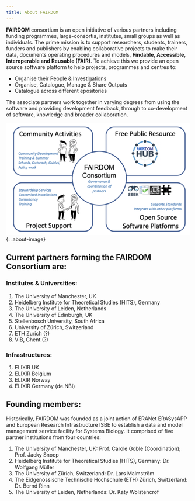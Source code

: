 ```yaml
---
title: About FAIRDOM
---
```


**FAIRDOM** consortium is an open initiative of various partners including funding programmes, large-consortia, institutes, small groups as well as individuals. The prime mission is to support researchers, students, trainers, funders and publishers by enabling collaborative projects to make their data, documents operating procedures and models,  **Findable, Accessible, Interoperable and Reusable (FAIR)**. To achieve this we provide an open source software platform to help projects, programmes and centres to:  

* Organise their People & Investigations  
* Organise, Catalogue, Manage & Share Outputs  
* Catalogue across different epositories    

The associate partners work together in varying degrees from using the software and providing development feedback, through to co-development of software, knowledge and broader collaboration.   


![FAIRDOM About](images/About_FAIRDOM.png){: .about-image}


## Current partners forming the FAIRDOM Consortium are:    


### Institutes & Universities:    
      
1. The University of Manchester, UK
2. Heidelberg Institute for Theoretical Studies (HITS), Germany
3. The University of Leiden, Netherlands
4. The University of Edinburgh, UK
5. Stellenbosch University, South Africa
6. University of Zürich, Switzerland
7. ETH Zurich (?)
8. VIB, Ghent (?)  
      
### Infrastructures:    
     
1. ELIXIR UK
2. ELIXIR Belgium
3. ELIXIR Norway
4. ELIXIR Germany (de.NBI)  
     
## Founding members:    

Historically, FAIRDOM was founded as a joint action of ERANet ERASysAPP and European Research Infrastructure ISBE to establish a data and model management service facility for Systems Biology. It comprised of five partner institutions from four countries: 
     
1. The University of Manchester, UK: Prof. Carole Goble (Coordination);  Prof. Jacky Snoep
2. Heidelberg Institute for Theoretical Studies (HITS), Germany: Dr. Wolfgang Müller
3. The University of Zürich, Switzerland: Dr. Lars Malmström
4. The Eidgenössische Technische Hochschule (ETH) Zürich, Switzerland: Dr. Bernd Rinn
5. The University of Leiden, Netherlands: Dr. Katy Wolstencrof

